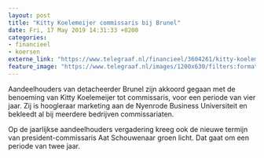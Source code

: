 ```yaml
---
layout: post
title: "Kitty Koelemeijer commissaris bij Brunel"
date: Fri, 17 May 2019 14:31:33 +0200
categories: 
- financieel 
- koersen 
externe_link: "https://www.telegraaf.nl/financieel/3604261/kitty-koelemeijer-commissaris-bij-brunel"
feature_image: "https://www.telegraaf.nl/images/1200x630/filters:format(jpeg):quality(80)/cdn-kiosk-api.telegraaf.nl/ef06d978-789f-11e9-a5a0-0217670beecd.jpg"
---
```


<p class="intro">Aandeelhouders van detacheerder Brunel zijn akkoord gegaan met de benoeming van Kitty Koelemeijer tot commissaris, voor een periode van vier jaar. Zij is hoogleraar marketing aan de Nyenrode Business Universiteit en bekleedt al bij meerdere bedrijven commissariaten.</p> <p>Op de jaarlijkse aandeelhouders vergadering kreeg ook de nieuwe termijn van president-commissaris Aat Schouwenaar groen licht. Dat gaat om een periode van twee jaar.</p>
